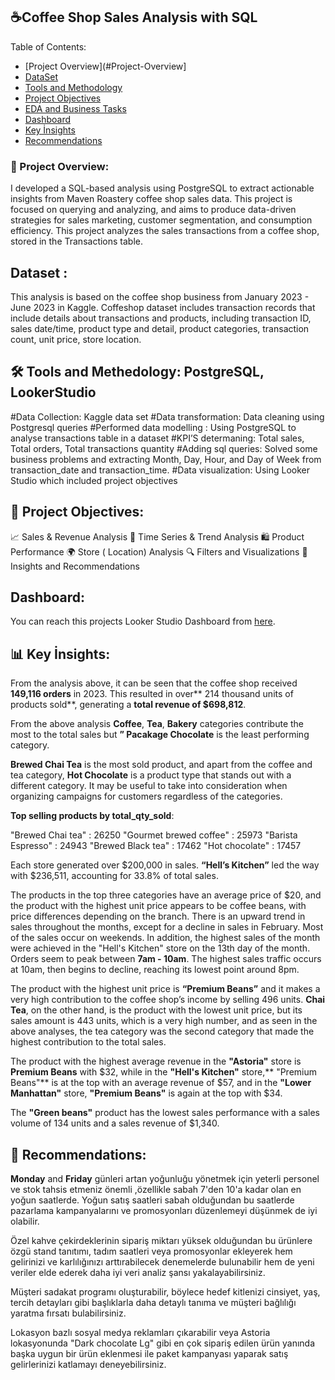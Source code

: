 
## ☕Coffee Shop Sales Analysis with SQL

Table of Contents:
* [Project Overview](#Project-Overview]
* [DataSet](#data-set)
* [Tools and Methodology](#tools-and-methodology)
* [Project Objectives](#project-objectives)
* [EDA and Business Tasks](#eda-and-business-task)
* [Dashboard](#dashboard)
* [Key İnsights](#key-insights)
* [Recommendations](#recommendations)



### 🎯 Project Overview:
I developed a SQL-based analysis using PostgreSQL to extract actionable insights from Maven Roastery coffee shop sales data. This project is focused on querying and analyzing, and aims to produce data-driven strategies for sales marketing, customer segmentation, and consumption efficiency. This project analyzes the sales transactions from a coffee shop, stored in the Transactions table.

## Dataset :
This analysis is based on the coffee shop business from January 2023 - June 2023 in Kaggle.
Coffeshop dataset includes transaction records that include details about transactions and products, including transaction ID, sales date/time, product type and detail, product categories, transaction count, unit price, store location. 




## 🛠️  Tools and Methedology: PostgreSQL, LookerStudio
#Data Collection: Kaggle data set
#Data transformation: Data cleaning using Postgresql queries 
#Performed data modelling : Using  PostgreSQL to analyse transactions table in a dataset
#KPI’S determaning: Total sales, Total orders, Total transactions quantity
#Adding sql queries: Solved some business problems and extracting Month, Day, Hour, and Day of Week from transaction_date and transaction_time. 
#Data visualization:  Using Looker Studio which included project objectives


## 🔧 Project Objectives:
📈  Sales & Revenue Analysis
📅  Time Series & Trend Analysis
🛍️ Product Performance
🌍  Store ( Location) Analysis
🔍 Filters and Visualizations
📄 Insights and Recommendations

## Dashboard:
You can reach this projects  Looker Studio Dashboard from  [here](https://lookerstudio.google.com/s/rOovr7ZG6aU).

## 📊 Key İnsights:

From the analysis above, it can be seen that the coffee shop received **149,116 orders** in 2023. This resulted in over** 214 thousand units of products sold**, generating a **total revenue of $698,812**.


From the above analysis **Coffee**, **Tea**, **Bakery** categories contribute the most to the total sales but **” Pacakage Chocolate** is the least performing category.


**Brewed Chai Tea** is the most sold product, and apart from the coffee and tea category, **Hot Chocolate** is a product type that stands out with a different category. It may be useful to take into consideration when organizing campaigns for customers regardless of the categories.

**Top selling products by  total_qty_sold**:

"Brewed Chai tea" : 26250
"Gourmet brewed coffee" : 25973
"Barista Espresso" : 24943
"Brewed Black tea" : 17462
"Hot chocolate"	: 17457

Each store generated over $200,000 in sales. **“Hell’s Kitchen”** led the way with $236,511, accounting for 33.8% of total sales.

The products in the top three categories have an average price of $20, and the product with the highest unit price appears to be coffee beans, with price differences depending on the branch.
There is an upward trend in sales throughout the months, except for a decline in sales in February.
Most of the sales occur on weekends. In addition, the highest sales of the month were achieved in the "Hell's Kitchen" store on the 13th day of the month.
Orders seem to peak between **7am - 10am**. The highest sales traffic occurs at 10am, then begins to decline, reaching its lowest point around 8pm.

The product with the highest unit price is **“Premium Beans”** and it makes a very high contribution to the coffee shop’s income by selling 496 units. 
**Chai Tea**, on the other hand, is the product with the lowest unit price, but its sales amount is 443 units, which is a very high number, and as seen in the above analyses, the tea category was the second category that made the highest contribution to the total sales.

The product with the highest average revenue in the **"Astoria"** store is **Premium Beans** with $32, while in the **"Hell's Kitchen"** store,** "Premium Beans"** is at the top with an average revenue of $57, and in the **"Lower Manhattan"** store, **"Premium Beans"** is again at the top with $34.

The **"Green beans"** product has the lowest sales performance with a sales volume of 134 units and a sales revenue of $1,340.


## 📄  Recommendations:

**Monday** and **Friday** günleri artan yoğunluğu yönetmek için yeterli personel ve stok tahsis etmeniz önemli ,özellikle sabah 7'den 10'a kadar olan en yoğun saatlerde. Yoğun satış saatleri sabah olduğundan bu saatlerde pazarlama kampanyalarını ve promosyonları düzenlemeyi düşünmek de iyi olabilir.


Özel kahve çekirdeklerinin sipariş miktarı yüksek olduğundan bu ürünlere özgü stand tanıtımı, tadım saatleri veya promosyonlar ekleyerek hem gelirinizi ve karlılığınızı arttırabilecek denemelerde bulunabilir hem de yeni veriler elde ederek daha iyi veri analiz şansı yakalayabilirsiniz.


Müşteri sadakat programı oluşturabilir, böylece hedef kitlenizi cinsiyet, yaş, tercih detayları gibi başlıklarla daha detaylı tanıma ve müşteri bağlılığı yaratma fırsatı bulabilirsiniz.


Lokasyon bazlı sosyal medya reklamları çıkarabilir veya Astoria lokasyonunda "Dark chocolate Lg" gibi en çok sipariş edilen ürün yanında başka uygun bir ürün eklenmesi ile paket kampanyası yaparak satış gelirlerinizi katlamayı deneyebilirsiniz.











